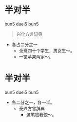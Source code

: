 # 半对半
bun5 duei5 bun5
> 兴化方言词典
- 各占二分之一
  - 全班四十个学生，男女生～。
  - 一筐苹果两家～。

# 半对半
bun5 duei5 bun5
+ 各二分之一，各一半。
  * 泰兴方言辞典
    - 这笔钱我佼～。
